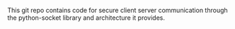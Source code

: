 This git repo contains code for secure client server communication through the python-socket library and architecture it provides.
